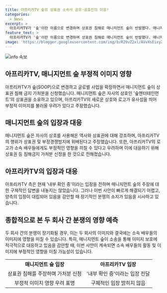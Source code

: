 ```yaml
---
title: 아프리카TV 숲의 상표권 소속사 공유·공효진의 이유!
categories:
  - News
excerpt: >
  아프리카TV가 '숲'이란 이름으로 변경하며 상표권 침해로 매니지먼트 숲이 반발했다. 매니지먼트 숲은 'SOOP' 표장을 갖고 있으며, 유사한 로고가 부정적 이미지를 연상시킬 우려를 품고 있다. 이로 인해 아프리카TV 소속 연예인들에게도 영향을 미치는 것으로 우려되며, 이에 소속 배우들의 이익을 보호하기 위해 법적 대응을 예고했다. 아프리카TV 측은 "내부 확인 중"이라는 입장을 전했다. (단어수: 83)
feature_text: >
  아프리카TV가 '숲'이란 이름으로 변경하며 상표권 침해로 매니지먼트 숲이 반발했다. 매니지먼트 숲은 'SOOP' 표장을 갖고 있으며, 유사한 로고가 부정적 이미지를 연상시킬 우려를 품고 있다. 이로 인해 아프리카TV 소속 연예인들에게도 영향을 미치는 것으로 우려되며, 이에 소속 배우들의 이익을 보호하기 위해 법적 대응을 예고했다. 아프리카TV 측은 "내부 확인 중"이라는 입장을 전했다. (단어수: 83)
image: 'https://blogger.googleusercontent.com/img/b/R29vZ2xl/AVvXsEixyZcFfHzMRdzZMjFBmAUKJYCLCGyLL1o632UiGVXcaFdKo_bkvkuCioo0uUKlGfBVcT3P84aROyZIXSBEx3Aw5nCQ3pTgDom1WDC4m8eifvWiAmWEEVb4x6G_l8C0QH225ldMjyaFvpxGEBGNO37VmDTDMHGhJPq73UglMfDca1-0aw/s1600/blogspot.png'
---
```


<p><img src="https://blogger.googleusercontent.com/img/b/R29vZ2xl/AVvXsEixyZcFfHzMRdzZMjFBmAUKJYCLCGyLL1o632UiGVXcaFdKo_bkvkuCioo0uUKlGfBVcT3P84aROyZIXSBEx3Aw5nCQ3pTgDom1WDC4m8eifvWiAmWEEVb4x6G_l8C0QH225ldMjyaFvpxGEBGNO37VmDTDMHGhJPq73UglMfDca1-0aw/s1600/blogspot.png" alt="info 속보" /></p>

<h2 data-ke-size="size26">아프리카TV, 매니지먼트 숲 부정적 이미지 영향</h2>

<p data-ke-size="size16">아프리카TV가 숲(SOOP)으로 변경하고 글로벌 사업을 확장하면서 매니지먼트 숲이 상표권 침해 금지 가처분을 신청했습니다. 매니지먼트 숲은 자사의 상호인 '숲엔터테인먼트'의 상표권을 소유하고 있으며, 아프리카TV의 새로운 상호와 로고가 유사성을 띄어 부정적 이미지를 불러올 우려가 있다고 주장했습니다.</p>

<h2 data-ke-size="size24">매니지먼트 숲의 입장과 대응</h2>

<p data-ke-size="size16">매니지먼트 숲은 자사의 상호를 사용해온 역사와 상표권에 대해 강조하며, 아프리카TV의 행위가 상표권 및 부정경쟁방지에 위배된다고 주장했습니다. 또한, 아프리카TV의 로고가 소속 배우들에게도 부정적인 영향을 끼칠 수 있다고 우려하며 이에 대응하기 위해 상표권 등 침해금지 가처분 신청을 한 것으로 전해졌습니다.</p>

<h2 data-ke-size="size24">아프리카TV의 입장과 대응</h2>

<p data-ke-size="size16">아프리카TV 측은 현재 '내부 확인 중'이라는 입장을 전하며 매니지먼트 숲의 주장에 대한 구체적인 답변을 내놓지는 않았습니다. 그러나 이번 사안이 빠르게 해결되기 어렵고, 양측의 입장이 대립되어 있음을 감안할 때 장기적인 분쟁의 소지가 있음을 시사하고 있습니다.</p>

<h2 data-ke-size="size24">종합적으로 본 두 회사 간 분쟁의 영향 예측</h2>

<p data-ke-size="size16">두 회사 간의 분쟁이 장기화될 경우, 이는 두 회사의 이미지와 결국에는 소속 배우들의 이미지에 영향을 미칠 수 있습니다. 특히, 매니지먼트 숲이 소송을 통해 이미지 보호에 적극적으로 대응하고 있음을 감안할 때, 이번 사안이 계속되면 소속 배우들의 활동 및 이미지에 부정적인 영향을 미칠 가능성이 있습니다.</p>

<table>
    <tr>
        <td style="text-align: center; height: 17px;"><b>매니지먼트 숲 입장</b></td>
        <td style="text-align: center; height: 17px;"><b>아프리카TV 입장</b></td>
    </tr>
    <tr>
        <td style="text-align: center; height: 17px;">상표권 침해를 주장하며 가처분 신청</td>
        <td style="text-align: center; height: 17px;">'내부 확인 중'이라는 입장 전달</td>
    </tr>
    <tr>
        <td style="text-align: center; height: 17px;">부정적 이미지 영향 우려 표명</td>
        <td style="text-align: center; height: 17px;">구체적인 입장 밝히지 않음</td>
    </tr>
</table>

